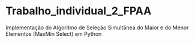 # Trabalho_individual_2_FPAA
Implementação do Algoritmo de Seleção Simultânea do Maior e do Menor Elementos (MaxMin Select) em Python
